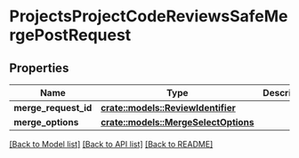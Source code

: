 # ProjectsProjectCodeReviewsSafeMergePostRequest

## Properties

Name | Type | Description | Notes
------------ | ------------- | ------------- | -------------
**merge_request_id** | [**crate::models::ReviewIdentifier**](ReviewIdentifier.md) |  | 
**merge_options** | [**crate::models::MergeSelectOptions**](MergeSelectOptions.md) |  | 

[[Back to Model list]](../README.md#documentation-for-models) [[Back to API list]](../README.md#documentation-for-api-endpoints) [[Back to README]](../README.md)


